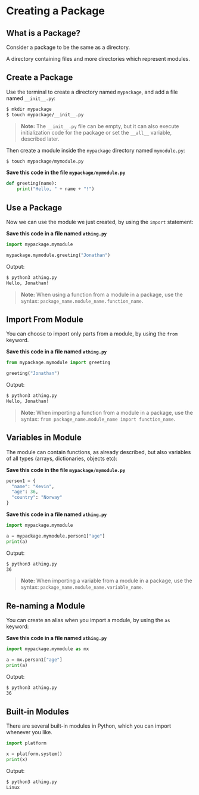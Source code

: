 # Creating a Package

## What is a Package?

Consider a package to be the same as a directory.

A directory containing files and more directories which represent modules.

## Create a Package

Use the terminal to create a directory named `mypackage`, and add a file named `__init__.py`:

```bash
$ mkdir mypackage
$ touch mypackage/__init__.py
```

> **Note:**
> The `__init__.py` file can be empty, but it can also execute initialization code for the package or set the `__all__` variable, described later.

Then create a module inside the `mypackage` directory named `mymodule.py`:

```bash
$ touch mypackage/mymodule.py
```

**Save this code in the file `mypackage/mymodule.py`**

```python
def greeting(name):
    print("Hello, " + name + "!")
```

## Use a Package

Now we can use the module we just created, by using the `import` statement:

**Save this code in a file named `athing.py`**

```python
import mypackage.mymodule

mypackage.mymodule.greeting("Jonathan")
```

Output:

```bash
$ python3 athing.py
Hello, Jonathan!
```

> **Note:**
> When using a function from a module in a package, use the syntax: `package_name.module_name.function_name`.


## Import From Module

You can choose to import only parts from a module, by using the `from` keyword.

**Save this code in a file named `athing.py`**

```python
from mypackage.mymodule import greeting

greeting("Jonathan")
```

Output:

```bash
$ python3 athing.py
Hello, Jonathan!
```

> **Note:**
> When importing a function from a module in a package, use the syntax: `from package_name.module_name import function_name`.

## Variables in Module

The module can contain functions, as already described, but also variables of all types (arrays, dictionaries, objects etc):

**Save this code in the file `mypackage/mymodule.py`**

```python
person1 = {
  "name": "Kevin",
  "age": 36,
  "country": "Norway"
}
```

**Save this code in a file named `athing.py`**

```python
import mypackage.mymodule

a = mypackage.mymodule.person1["age"]
print(a)
```

Output:

```bash
$ python3 athing.py
36
```

> **Note:**
> When importing a variable from a module in a package, use the syntax: `package_name.module_name.variable_name`.

## Re-naming a Module

You can create an alias when you import a module, by using the `as` keyword:

**Save this code in a file named `athing.py`**

```python
import mypackage.mymodule as mx

a = mx.person1["age"]
print(a)
```

Output:

```bash
$ python3 athing.py
36
```

## Built-in Modules

There are several built-in modules in Python, which you can import whenever you like.

```python
import platform

x = platform.system()
print(x)
```

Output:

```bash
$ python3 athing.py
Linux
```

